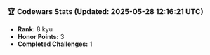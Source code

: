 ### 🏆 Codewars Stats (Updated: 2025-05-28 12:16:21 UTC)

- **Rank:** 8 kyu
- **Honor Points:** 3
- **Completed Challenges:** 1
